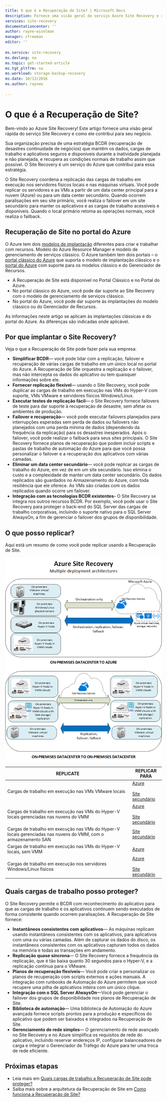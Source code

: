 ```yaml
---
title: O que é a Recuperação de Site? | Microsoft Docs
description: Fornece uma visão geral do serviço Azure Site Recovery e resume os cenários de implantação.
services: site-recovery
documentationcenter: ''
author: rayne-wiselman
manager: cfreeman
editor: ''

ms.service: site-recovery
ms.devlang: na
ms.topic: get-started-article
ms.tgt_pltfrm: na
ms.workload: storage-backup-recovery
ms.date: 10/13/2016
ms.author: raynew

---
```

# <a name="what-is-site-recovery?"></a>O que é a Recuperação de Site?
Bem-vindo ao Azure Site Recovery! Este artigo fornece uma visão geral rápida do serviço Site Recovery e como ele contribui para seu negócio.

Sua organização precisa de uma estratégia BCDR (recuperação de desastres continuidade de negócios) que mantêm os dados, cargas de trabalho e aplicativos seguros e disponíveis durante a inatividade planejada e não planejada, e recupera as condições normais de trabalho assim que possível. O Site Recovery é um serviço do Azure que contribui para essa estratégia.

O Site Recovery coordena a replicação das cargas de trabalho em execução nos servidores físicos locais e nas máquinas virtuais. Você pode replicar os servidores e as VMs a partir de um data center principal para a nuvem (Azure) ou para um data center secundário. Quando ocorrem paralisações em seu site primário, você realiza o failover em um site secundário para manter os aplicativos e as cargas de trabalho acessíveis e disponíveis. Quando o local primário retoma as operações normais, você realiza o failback.

## <a name="site-recovery-in-the-azure-portal"></a>Recuperação de Site no portal do Azure
O Azure tem dois [modelos de implantação](../resource-manager-deployment-model.md) diferentes para criar e trabalhar com recursos. Modelo do Azure Resource Manager e modelo de gerenciamento de serviços clássico. O Azure também tem dois portais – o [portal clássico do Azure](https://manage.windowsazure.com/) que suporta o modelo de implantação clássico e o [portal do Azure](https://portal.azure.com) com suporte para os modelos clássico e do Gerenciador de Recursos.

* A Recuperação de Site está disponível no Portal Clássico e no Portal do Azure.
* No portal clássico do Azure, você pode dar suporte ao Site Recovery com o modelo de gerenciamento de serviços clássico.
* No portal do Azure, você pode dar suporte às implantações do modelo clássico ou do Gerenciador de Recursos. 

As informações neste artigo se aplicam às implantações clássicas e do portal do Azure. As diferenças são indicadas onde aplicável.

## <a name="why-deploy-site-recovery?"></a>Por que implantar o Site Recovery?
Veja o que a Recuperação de Site pode fazer pela sua empresa:

* **Simplificar BCDR**— você pode lidar com a replicação, failover e recuperação de várias cargas de trabalho em um único local no portal do Azure. A Recuperação de Site orquestra a replicação e o failover, mas não intercepta os dados do aplicativo ou tem quaisquer informações sobre ele.
* **Fornecer replicação flexível**— usando o Site Recovery, você pode duplicar as cargas de trabalho em execução nas VMs do Hyper-V com suporte, VMs VMware e servidores físicos Windows/Linux.
* **Executar testes de replicação fácil**— o Site Recovery fornece failovers de teste para dar suporte à recuperação de desastre, sem afetar os ambientes de produção.
* **Failover e recuperação**— você pode executar failovers planejados para interrupções esperadas sem perda de dados ou failovers não planejados com uma perda mínima de dados (dependendo da frequência da replicação) para os desastres inesperados. Após o failover, você pode realizar o failback para seus sites principais. O Site Recovery fornece planos de recuperação que podem incluir scripts e pastas de trabalho de automação do Azure para que você possa personalizar o failover e a recuperação dos aplicativos com várias camadas.
* **Eliminar um data center secundário**— você pode replicar as cargas de trabalho do Azure, em vez de em um site secundário. Isso elimina o custo e a complexidade de manter um data center secundário. Os dados replicados são guardados no Armazenamento do Azure, com toda resiliência que ele oferece. As VMs são criadas com os dados replicados quando ocorre um failover.
* **Integração com as tecnologias BCDR existentes**– O Site Recovery se integra nos outros recursos BCDR. Por exemplo, você pode usar o Site Recovery para proteger o back-end do SQL Server das cargas de trabalho corporativas, incluindo o suporte nativo para o SQL Server AlwaysOn, a fim de gerenciar o failover dos grupos de disponibilidade.

## <a name="what-can-i-replicate?"></a>O que posso replicar?
Aqui está um resumo de como você pode replicar usando a Recuperação de Site.

![Local para o próprio local](./media/site-recovery-overview/asr-overview-graphic.png)

| **REPLICATE** | **REPLICAR PARA** |
| --- | --- |
| Cargas de trabalho em execução nas VMs VMware locais |[Azure](site-recovery-vmware-to-azure-classic.md)<br/><br/> [Site secundário](site-recovery-vmware-to-vmware.md) |
| Cargas de trabalho em execução nas VMs do Hyper-V locais gerenciadas nas nuvens do VMM |[Azure](site-recovery-vmm-to-azure.md)<br/><br/> [Site secundário](site-recovery-vmm-to-vmm.md) |
| Cargas de trabalho em execução nas VMs do Hyper-V locais gerenciadas nas nuvens do VMM, com o armazenamento SAN |[Site secundário](site-recovery-vmm-san.md) |
| Cargas de trabalho em execução nas VMs do Hyper-V locais, sem VMM |[Azure](site-recovery-hyper-v-site-to-azure.md) |
| Cargas de trabalho em execução nos servidores Windows/Linux físicos |[Azure](site-recovery-vmware-to-azure-classic.md)<br/><br/> [Site secundário](site-recovery-vmware-to-vmware.md) |

## <a name="what-workloads-can-i-protect?"></a>Quais cargas de trabalho posso proteger?
O Site Recovery permite o BCDR com reconhecimento do aplicativo para que as cargas de trabalho e os aplicativos continuem sendo executados de forma consistente quando ocorrem paralisações. A Recuperação de Site fornece:

* **Instantâneos consistentes com aplicativos**— As máquinas replicam usando instantâneos consistentes com os aplicativos, para aplicativos com uma ou várias camadas. Além de capturar os dados do disco, os instantâneos consistentes com os aplicativos capturam todos os dados na memória e todas as transações em andamento.
* **Replicação quase síncrona**— O Site Recovery fornece a frequência da replicação, que é tão baixa quanto 30 segundos para o Hyper-V, e a replicação contínua para o VMware.
* **Planos de recuperação flexíveis**— Você pode criar e personalizar os planos de recuperação com scripts externos e ações manuais. A integração com runbooks de Automação do Azure permitem que você recupere uma pilha de aplicativos inteira com um único clique.
* **Integração com o SQL Server AlwaysOn**—Você pode gerenciar o failover dos grupos de disponibilidade nos planos de Recuperação de Site.
* **Biblioteca de automação**— Uma biblioteca de Automação do Azure avançada fornece scripts prontos para a produção e específicos do aplicativo que podem ser baixados e integrados na Recuperação de Site.
* **Gerenciamento de rede simples**— O gerenciamento de rede avançado no Site Recovery e no Azure simplifica os requisitos de rede do aplicativo, incluindo reservar endereços IP, configurar balanceadores de carga e integrar o Gerenciador de Tráfego do Azure para ter uma troca de rede eficiente.

## <a name="next-steps"></a>Próximas etapas
* Leia mais em [Quais cargas de trabalho a Recuperação de Site pode proteger?](site-recovery-workload.md)
* Saiba mais sobre a arquitetura da Recuperação de Site em [Como funciona a Recuperação de Site?](site-recovery-components.md)

<!--HONumber=Oct16_HO2-->


